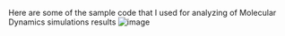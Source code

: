 Here are some of the sample code that I used for analyzing of Molecular Dynamics simulations results
![image](https://github.com/user-attachments/assets/1ddbfd0a-5f74-4e59-8f41-61623a9716e5)
